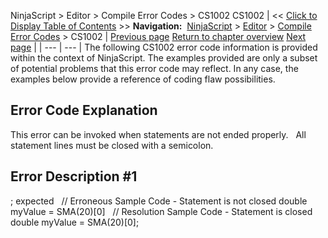 ﻿
NinjaScript > Editor > Compile Error Codes > CS1002
CS1002
| << [Click to Display Table of Contents](cs1002.md) >> **Navigation:**     [NinjaScript](ninjascript-1.md) > [Editor](editor-1.md) > [Compile Error Codes](compile_error_codes-1.md) > CS1002 | [Previous page](cs0443-1.md) [Return to chapter overview](compile_error_codes-1.md) [Next page](cs1061-1.md) |
| --- | --- |
The following CS1002 error code information is provided within the context of NinjaScript. The examples provided are only a subset of potential problems that this error code may reflect. In any case, the examples below provide a reference of coding flaw possibilities.
 
## Error Code Explanation
This error can be invoked when statements are not ended properly.
 
All statement lines must be closed with a semicolon.
 
## Error Description #1 
; expected
 
// Erroneous Sample Code - Statement is not closed
double myValue = SMA(20)[0]
 
// Resolution Sample Code - Statement is closed
double myValue = SMA(20)[0];

